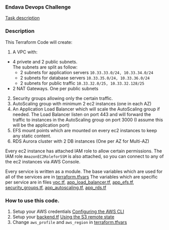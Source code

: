 ### Endava Devops Challenge
[Task description](./Challenge.md#endava-devops-challenge)
### Description

This Terraform Code will create:
1) A VPC with:
- 4 privete and 2 public subnets.  
The subnets are split as follow:
  - 2 subnets for application servers `10.33.33.0/24, 10.33.34.0/24`
  - 2 subnets for database servers `10.33.35.0/24, 10.33.36.0/24`
  - 2 subnets for public traffic `10.33.32.0/25, 10.33.32.128/25`
- 2 NAT Gateways. One per public subnets

2) Security groups allowing only the certain traffic.
3) AutoScaling group with minimum 2 ec2 instances (one in each AZ)
4) An Application Load Balancer which will scale the AutoScaling group if needed.
The Load Balancer listen on port 443 and will forward the traffic to instances in the AutoScaling group on port 3000 (I assume this will be the application port)
5) EFS mount points which are mounted on every ec2 instances to keep any static content.
6) RDS Aurora cluster with 2 DB instances (One per AZ for Multi-AZ)

Every ec2 instance has attached IAM role to allow certain permissions. The IAM role `AmazonEC2RoleforSSM` is also attached, so you can connect to any of the ec2 instances via AWS Console.

Every service is written as a module.
The base variables which are used for all of the services are in [terraform.tfvars](./terraform.tfvars)
The variables which are specific per service are in files [vpc.tf](./vpc.tf), [app_load_balancer.tf](./app_load_balancer.tf), [app_efs.tf](./app_efs.tf), [security_groups.tf](./security_groups.tf), [app_autoscaling.tf](./app_autoscaling.tf), [app_rds.tf](./app_rds.tf)


### How to use this code.
1) Setup your AWS credentials [Configuring the AWS CLI](https://docs.aws.amazon.com/cli/latest/userguide/cli-chap-configure.html)
2) Setup your [backend.tf](./backend.tf) [Using the S3 remote state](https://www.terraform.io/docs/backends/types/s3.html#using-the-s3-remote-state)
3) Change `aws_profile` and `aws_region` in [terraform.tfvars](terraform.tfvars)
